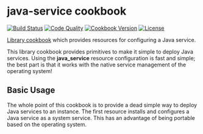 # java-service cookbook
[![Build Status](https://img.shields.io/travis/johnbellone/java-service-cookbook.svg)](https://travis-ci.org/johnbellone/java-service-cookbook)
[![Code Quality](https://img.shields.io/codeclimate/github/johnbellone/java-service-cookbook.svg)](https://codeclimate.com/github/johnbellone/java-service-cookbook)
[![Cookbook Version](https://img.shields.io/cookbook/v/java-service.svg)](https://supermarket.chef.io/cookbooks/java-service)
[![License](https://img.shields.io/badge/license-Apache_2-blue.svg)](https://www.apache.org/licenses/LICENSE-2.0)

[Library cookbook][0] which provides resources for configuring a Java
service.

This library cookbook provides primitives to make it simple to deploy
Java services. Using the **java_service** resource configuration is
fast and simple; the best part is that it works with the native
service management of the operating system!

## Basic Usage
The whole point of this cookbook is to provide a dead simple way to
deploy Java services to an instance. The first resource installs and
configures a Java service as a system service. This has an advantage
of being portable based on the operating system.

[0]: http://blog.vialstudios.com/the-environment-cookbook-pattern
[1]: https://en.wikipedia.org/wiki/.properties
[2]: https://maven.apache.org/plugins/maven-dependency-plugin/
